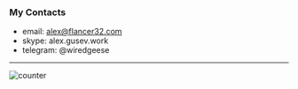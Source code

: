 ### My Contacts

* email: alex@flancer32.com
* skype: alex.gusev.work
* telegram: @wiredgeese

<!--
**flancer64/flancer64** is a ✨ _special_ ✨ repository because its `README.md` (this file) appears on your GitHub profile.

Here are some ideas to get you started:

- 🔭 I’m currently working on ...
- 🌱 I’m currently learning ...
- 👯 I’m looking to collaborate on ...
- 🤔 I’m looking for help with ...
- 💬 Ask me about ...
- 📫 How to reach me: ...
- 😄 Pronouns: ...
- ⚡ Fun fact: ...
-->

---

<img src="https://komarev.com/ghpvc/?username=flancer64&style=flat-square&color=blue" alt="counter"/>

<!--

[![Top Langs](https://github-readme-stats.vercel.app/api/top-langs/?username=flancer64)](https://github.com/anuraghazra/github-readme-stats)

[![GitHub Streak](http://github-readme-streak-stats.herokuapp.com?user=flancer64&theme=dark&background=000000)](https://git.io/streak-stats)

-->
